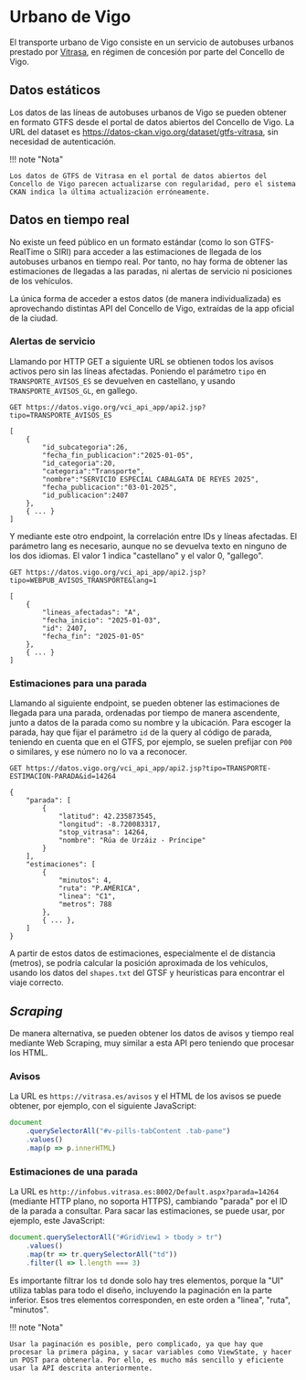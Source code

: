 # Urbano de Vigo

El transporte urbano de Vigo consiste en un servicio de autobuses urbanos prestado por [Vitrasa](https://www.vitrasa.es), en régimen de concesión por parte del Concello de Vigo.

## Datos estáticos

Los datos de las líneas de autobuses urbanos de Vigo se pueden obtener en formato GTFS desde el portal de datos abiertos del Concello de Vigo. La URL del dataset es <https://datos-ckan.vigo.org/dataset/gtfs-vitrasa>, sin necesidad de autenticación.

!!! note "Nota"

	Los datos de GTFS de Vitrasa en el portal de datos abiertos del Concello de Vigo parecen actualizarse con regularidad, pero el sistema CKAN indica la última actualización erróneamente.

## Datos en tiempo real

No existe un feed público en un formato estándar (como lo son GTFS-RealTime o SIRI) para acceder a las estimaciones de llegada de los autobuses urbanos en tiempo real. Por tanto, no hay forma de obtener las estimaciones de llegadas a las paradas, ni alertas de servicio ni posiciones de los vehículos.

La única forma de acceder a estos datos (de manera individualizada) es aprovechando distintas API del Concello de Vigo, extraídas de la app oficial de la ciudad.

### Alertas de servicio

Llamando por HTTP GET a siguiente URL se obtienen todos los avisos activos pero sin las líneas afectadas. Poniendo el parámetro `tipo` en `TRANSPORTE_AVISOS_ES` se devuelven en castellano, y usando `TRANSPORTE_AVISOS_GL`, en gallego.

```http
GET https://datos.vigo.org/vci_api_app/api2.jsp?tipo=TRANSPORTE_AVISOS_ES

[
	{
		"id_subcategoria":26,
		"fecha_fin_publicacion":"2025-01-05",
		"id_categoria":20,
		"categoria":"Transporte",
		"nombre":"SERVICIO ESPECIAL CABALGATA DE REYES 2025",
		"fecha_publicacion":"03-01-2025",
		"id_publicacion":2407
	},
	{ ... }
]
```

Y mediante este otro endpoint, la correlación entre IDs y líneas afectadas. El parámetro lang es necesario, aunque no se devuelva texto en ninguno de los dos idiomas. El valor 1 indica "castellano" y el valor 0, "gallego".

```http
GET https://datos.vigo.org/vci_api_app/api2.jsp?tipo=WEBPUB_AVISOS_TRANSPORTE&lang=1

[
    {
        "lineas_afectadas": "A",
        "fecha_inicio": "2025-01-03",
        "id": 2407,
        "fecha_fin": "2025-01-05"
    },
	{ ... }
]
```

### Estimaciones para una parada

Llamando al siguiente endpoint, se pueden obtener las estimaciones de llegada para una parada, ordenadas por tiempo de manera ascendente, junto a datos de la parada como su nombre y la ubicación. Para escoger la parada, hay que fijar el parámetro `id` de la query al código de parada, teniendo en cuenta que en el GTFS, por ejemplo, se suelen prefijar con `P00` o similares, y ese número no lo va a reconocer.

```http
GET https://datos.vigo.org/vci_api_app/api2.jsp?tipo=TRANSPORTE-ESTIMACION-PARADA&id=14264

{
    "parada": [
        {
            "latitud": 42.235873545,
            "longitud": -8.720083317,
            "stop_vitrasa": 14264,
            "nombre": "Rúa de Urzáiz - Príncipe"
        }
    ],
    "estimaciones": [
        {
            "minutos": 4,
            "ruta": "P.AMÉRICA",
            "linea": "C1",
            "metros": 788
        },
        { ... },
    ]
}
```

A partir de estos datos de estimaciones, especialmente el de distancia (metros), se podría calcular la posición aproximada de los vehículos, usando los datos del `shapes.txt` del GTSF y heurísticas para encontrar el viaje correcto.

## _Scraping_

De manera alternativa, se pueden obtener los datos de avisos y tiempo real mediante Web Scraping, muy similar a esta API pero teniendo que procesar los HTML.

### Avisos

La URL es `https://vitrasa.es/avisos` y el HTML de los avisos se puede obtener, por ejemplo, con el siguiente JavaScript:

```js
document
	.querySelectorAll("#v-pills-tabContent .tab-pane")
	.values()
	.map(p => p.innerHTML)
```

### Estimaciones de una parada

La URL es `http://infobus.vitrasa.es:8002/Default.aspx?parada=14264` (mediante HTTP plano, no soporta HTTPS), cambiando "parada" por el ID de la parada a consultar. Para sacar las estimaciones, se puede usar, por ejemplo, este JavaScript:

```js
document.querySelectorAll("#GridView1 > tbody > tr")
	.values()
	.map(tr => tr.querySelectorAll("td"))
	.filter(l => l.length === 3)
```

Es importante filtrar los `td` donde solo hay tres elementos, porque la "UI" utiliza tablas para todo el diseño, incluyendo la paginación en la parte inferior. Esos tres elementos corresponden, en este orden a "linea", "ruta", "minutos". 

!!! note "Nota"

	Usar la paginación es posible, pero complicado, ya que hay que procesar la primera página, y sacar variables como ViewState, y hacer un POST para obtenerla. Por ello, es mucho más sencillo y eficiente usar la API descrita anteriormente.
